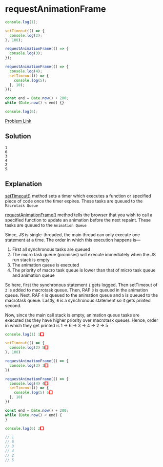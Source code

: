 # requestAnimationFrame

```js
console.log(1);

setTimeout(() => {
  console.log(2);
}, 100);

requestAnimationFrame(() => {
  console.log(3);
});

requestAnimationFrame(() => {
  console.log(4);
  setTimeout(() => {
    console.log(5);
  }, 10);
});

const end = Date.now() + 200;
while (Date.now() < end) {}

console.log(6);
```

[Problem Link](https://bigfrontend.dev/quiz/requestanimationframe)

## Solution

```
1
6
3
4
2
5
```

## Explanation

[setTimeout()](https://developer.mozilla.org/en-US/docs/Web/API/setTimeout) method sets a timer which executes a function or specified piece of code once the timer expires. These tasks are queued to the `Macrotask Queue`

[requestAnimationFrame()](https://developer.mozilla.org/en-US/docs/Web/API/window/requestAnimationFrame) method tells the browser that you wish to call a specified function to update an animation before the next repaint. These tasks are queued to the `Animation Queue`

Since, JS is single-threaded, the main thread can only execute one statement at a time. The order in which this execution happens is—

1. First all synchronous tasks are queued
2. The micro task queue (promises) will execute immediately when the JS run stack is empty
3. The animation queue is executed
4. The priority of macro task queue is lower than that of micro task queue and animation queue

So here, first the synchronous statement `1` gets logged. Then setTimeout of `2` is added to macrotask queue. Then, RAF `3` is queued in the animation queue. Next, RAF `4` is queued to the animation queue and `5` is queued to the macrotask queue. Lastly, `6` is a synchronous statement so it gets printed second.

Now, since the main call stack is empty, animation queue tasks are executed (as they have higher priority over macrotask queue). Hence, order in which they get printed is
1 -> 6 -> 3 -> 4 -> 2 -> 5

```js
console.log(1) 1️⃣

setTimeout(() => {
  console.log(2) 5️⃣
}, 100)

requestAnimationFrame(() => {
  console.log(3) 3️⃣
})

requestAnimationFrame(() => {
  console.log(4) 4️⃣
  setTimeout(() => {
    console.log(5) 6️⃣
  }, 10)
})

const end = Date.now() + 200;
while (Date.now() < end) {
}

console.log(6) 2️⃣

// 1
// 6
// 3
// 4
// 2
// 5
```
